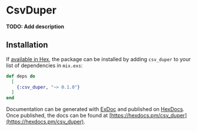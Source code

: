 # CsvDuper

**TODO: Add description**

## Installation

If [available in Hex](https://hex.pm/docs/publish), the package can be installed
by adding `csv_duper` to your list of dependencies in `mix.exs`:

```elixir
def deps do
  [
    {:csv_duper, "~> 0.1.0"}
  ]
end
```

Documentation can be generated with [ExDoc](https://github.com/elixir-lang/ex_doc)
and published on [HexDocs](https://hexdocs.pm). Once published, the docs can
be found at [https://hexdocs.pm/csv_duper](https://hexdocs.pm/csv_duper).

